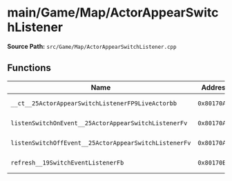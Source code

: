 # main/Game/Map/ActorAppearSwitchListener

**Source Path:** `src/Game/Map/ActorAppearSwitchListener.cpp`

## Functions

| Name | Address | Match % |
|------|---------|---------|
| `__ct__25ActorAppearSwitchListenerFP9LiveActorbb` | `0x80170A64` | :white_check_mark: (100.0%) |
| `listenSwitchOnEvent__25ActorAppearSwitchListenerFv` | `0x80170A80` | :white_check_mark: (100.0%) |
| `listenSwitchOffEvent__25ActorAppearSwitchListenerFv` | `0x80170AD8` | :white_check_mark: (100.0%) |
| `refresh__19SwitchEventListenerFb` | `0x80170B30` | :white_check_mark: (100.0%) |